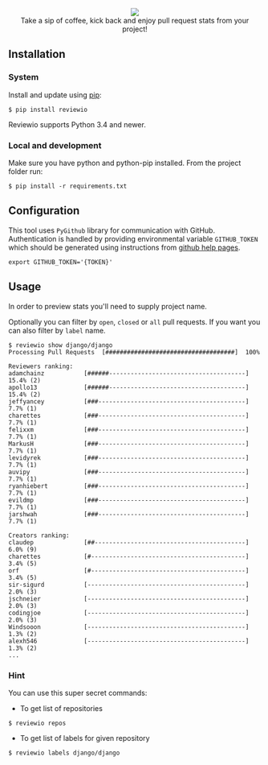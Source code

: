 
<p align="center">
  <img src="assets/reviewio-logo.png"><br>
  Take a sip of coffee, kick back and enjoy pull request stats from your project!
</p>


## Installation

### System

Install and update using [pip](https://pip.pypa.io/en/stable/quickstart/):

```
$ pip install reviewio
```

Reviewio supports Python 3.4 and newer.

### Local and development

Make sure you have python and python-pip installed.
From the project folder run:

```
$ pip install -r requirements.txt
```

## Configuration

This tool uses `PyGithub` library for communication with GitHub. Authentication is handled by providing environmental variable `GITHUB_TOKEN` which should be generated using instructions from [github help pages](https://help.github.com/articles/creating-an-access-token-for-command-line-use/).

```
export GITHUB_TOKEN='{TOKEN}'
```

## Usage

In order to preview stats you'll need to supply project name.

Optionally you can filter by `open`, `closed` or `all` pull requests.
If you want you can also filter by `label` name.


```console
$ reviewio show django/django
Processing Pull Requests  [####################################]  100%

Reviewers ranking:
adamchainz           [######--------------------------------------]    15.4% (2)
apollo13             [######--------------------------------------]    15.4% (2)
jeffyancey           [###-----------------------------------------]     7.7% (1)
charettes            [###-----------------------------------------]     7.7% (1)
felixxm              [###-----------------------------------------]     7.7% (1)
MarkusH              [###-----------------------------------------]     7.7% (1)
levidyrek            [###-----------------------------------------]     7.7% (1)
auvipy               [###-----------------------------------------]     7.7% (1)
ryanhiebert          [###-----------------------------------------]     7.7% (1)
evildmp              [###-----------------------------------------]     7.7% (1)
jarshwah             [###-----------------------------------------]     7.7% (1)

Creators ranking:
claudep              [##------------------------------------------]     6.0% (9)
charettes            [#-------------------------------------------]     3.4% (5)
orf                  [#-------------------------------------------]     3.4% (5)
sir-sigurd           [--------------------------------------------]     2.0% (3)
jschneier            [--------------------------------------------]     2.0% (3)
codingjoe            [--------------------------------------------]     2.0% (3)
Windsooon            [--------------------------------------------]     1.3% (2)
alexh546             [--------------------------------------------]     1.3% (2)
...
```

### Hint

You can use this super secret commands:

* To get list of repositories

```
$ reviewio repos
```

* To get list of labels for given repository

```
$ reviewio labels django/django
```
